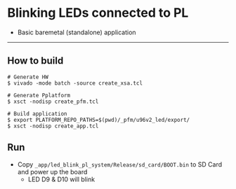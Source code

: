 # Blinking LEDs connected to PL

- Basic baremetal (standalone) application

***

## How to build

```shell-session
# Generate HW
$ vivado -mode batch -source create_xsa.tcl

# Generate Pplatform
$ xsct -nodisp create_pfm.tcl

# Build application
$ export PLATFORM_REPO_PATHS=$(pwd)/_pfm/u96v2_led/export/
$ xsct -nodisp create_app.tcl
```

## Run

- Copy ``_app/led_blink_pl_system/Release/sd_card/BOOT.bin`` to SD Card and power up the board
  - LED D9 & D10 will blink
